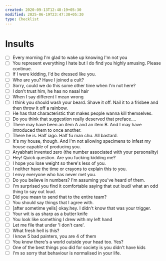 ```yaml
---
created: 2020-09-13T12:48:19+05:30
modified: 2025-06-19T23:47:38+05:30
type: Checklist
---
```


# Insults

- [ ] Every morning I'm glad to wake up knowing I'm not you
- [ ] You represent everything I hate but I do find you highly amusing. Please continue.
- [ ] If I were kidding, I'd be dressed like you.
- [ ] Who are you? Have I joined a cult?
- [ ] Sorry, could we do this some other time when I'm not here?
- [ ] I don't trust him, he has no nasal hair
- [ ] When I say different I mean wrong
- [ ] I think you should wash your beard. Shave it off. Nail it to a frisbee and then throw it off a rainbow.
- [ ] He has that characteristic that makes people wanna kill themselves.
- [ ] Do you think that suggestion really deserved that preface....
- [ ] There may have been an item A and an item B. And I may have introduced them to once another.
- [ ] There he is. Half iago. Half fu man chu. All bastard.
- [ ] It's my house, though. And I'm not allowing specimens to infest my house capable of producing you.
- [ ] Aryabhatt invented zero (the number associated with your personality)
- [ ] Hey! Quick question. Are you fucking kidding me?
- [ ] I hope you lose weight so there's less of you.
- [ ] I neither have the time or crayons to explain this to you.
- [ ] I envy everyone who has never met you.
- [ ] Do you believe in numbers? I'm assuming you've heard of them.
- [ ] I'm surprised you find it comfortable saying that out loud/ what an odd thing to say out loud.
- [ ] Did you mean to send that to the entire team?
- [ ] You should say things that I agree with.
- [ ] [after sometime yells] okay.hey. I didn't know that was your trigger.
- [ ] Your wit is as sharp as a butter knife
- [ ] You look like something I drew with my left hand
- [ ] Let me file that under 'I don't care'.
- [ ] What fresh hell is this?
- [ ] I know 5 bad painters, you are 4 of them
- [ ] You know there's a world outside your head too. Yes?
- [ ] One of the best things you did for society is you didn't have kids
- [ ] I'm so sorry that behaviour is normalised in your life.
